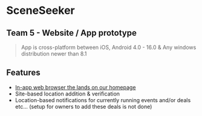 # SceneSeeker
## Team 5 - Website / App prototype

> App is cross-platform between iOS, Android 4.0 - 16.0 & Any windows distribution newer than 8.1

## Features
- [In-app web browser the lands on our homepage](https://planb.gay/ss.php)
- Site-based location addition & verification
- Location-based notifications for currently running events and/or deals etc... (setup for owners to add these deals is not done)
